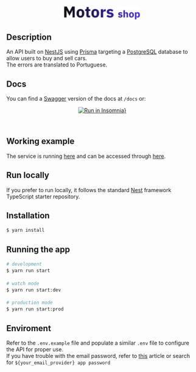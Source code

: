 <p align="center">
  <a href="http://nestjs.com/" target= "_blank noreferrer noopener"><img src="./src/utils/docs/motorShop.png" width="200" alt="MotorShop logo" /></a>
</p>

## Description

An API built on <a href="https://docs.nestjs.com/" target= "_blank noreferrer noopener">NestJS</a > using <a href="https://www.prisma.io/" target= "_blank noreferrer noopener">Prisma</a> targeting a <a href="https://www.postgresql.org/" target= "_blank noreferrer noopener">PostgreSQL</a> database to allow users to buy and sell cars.
<br>
The errors are translated to Portuguese.
<br>
## Docs

You can find a <a href="https://docs.nestjs.com/openapi/introduction" target= "_blank noreferrer noopener">Swagger</a> version of the docs at `/docs` or:
<br>

<div align="center">

[![Run in Insomnia}](https://insomnia.rest/images/run.svg)](https://insomnia.rest/run/?label=MotorShop&uri=https%3A%2F%2Fgithub.com%2FCToH10%2Fcontacts%2Fblob%2Fdocs%2Fsrc%2Futils%2Fdocs%2FInsomnia_2023-06-29.json)

</div>
<br>

## Working example

The service is running [here](https://motor-shop-grupo30.onrender.com/) and can be accessed through [here](VERCEL_LINK).

## Run locally

If you prefer to run locally, it follows the standard [Nest](https://github.com/nestjs/nest) framework TypeScript starter repository.

## Installation

```bash
$ yarn install
```

## Running the app

```bash
# development
$ yarn run start

# watch mode
$ yarn run start:dev

# production mode
$ yarn run start:prod
```

## Enviroment

Refer to the `.env.example` file and populate a similar `.env` file to configure the API for proper use.
<br>
If you have trouble with the email password, refer to [this](https://www.getmailbird.com/gmail-app-password/) article or search for `${your_email_provider} app password`
